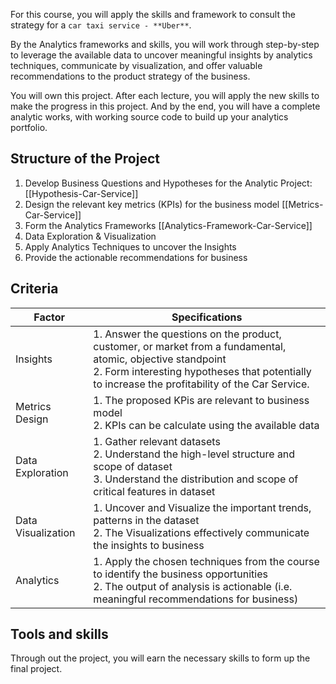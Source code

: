 For this course, you will apply the skills and framework to consult the strategy for a `car taxi service - **Uber**`.

By the Analytics frameworks and skills, you will work through step-by-step to leverage the available data to uncover meaningful insights by analytics techniques, communicate by visualization, and offer valuable recommendations to the product strategy of the business. 

You will own this project. After each lecture, you will apply the new skills to make the progress in this project. And by the end, you will have a complete analytic works, with working source code to build up your analytics portfolio. 

## Structure of the Project
1. Develop Business Questions and Hypotheses for the Analytic Project: [[Hypothesis-Car-Service]]
3. Design the relevant key metrics (KPIs) for the business model [[Metrics-Car-Service]]
4. Form the Analytics Frameworks [[Analytics-Framework-Car-Service]]
5. Data Exploration & Visualization
6. Apply Analytics Techniques to uncover the Insights
7. Provide the actionable recommendations for business

## Criteria
| Factor             | Specifications                                                                                                                                                                                                 |
|--------------------|----------------------------------------------------------------------------------------------------------------------------------------------------------------------------------------------------------------|
| Insights           | 1. Answer the questions on the product, customer, or market from a fundamental, atomic, objective standpoint <br> 2. Form interesting hypotheses that potentially to increase the profitability of the Car Service. |
| Metrics Design     | 1. The proposed KPis are relevant to business model <br> 2. KPIs can be calculate using the available data                                                                                                          |
| Data Exploration   | 1. Gather relevant datasets <br> 2. Understand the high-level structure and scope of dataset <br> 3. Understand the distribution and scope of critical features in dataset                                               |
| Data Visualization | 1. Uncover and Visualize the important trends, patterns in the dataset <br> 2. The Visualizations effectively communicate the insights to business                                                                  |
| Analytics          | 1. Apply the chosen techniques from the course to identify the business opportunities <br> 2. The output of analysis is actionable (i.e. meaningful recommendations for business)                                   |

## Tools and skills 
Through out the project, you will earn the necessary skills to form up the final project.